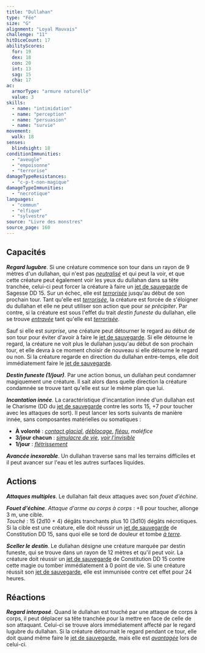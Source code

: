 ```yaml
---
title: "Dullahan"
type: "Fée"
size: "G"
alignment: "Loyal Mauvais"
challenge: "11"
hitDiceCount: 17
abilityScores:
  for: 19
  dex: 18
  con: 20
  int: 13
  sag: 15
  cha: 17
ac:
  armorType: "armure naturelle"
  value: 3
skills:
  - name: "intimidation"
  - name: "perception"
  - name: "persuasion"
  - name: "survie"
movement:
  walk: 18
senses:
  blindsight: 18
conditionImmunities:
  - "aveugle"
  - "empoisonne"
  - "terrorise"
damageTypeResistances:
  - "c-p-t-non-magique"
damageTypeImmunities:
  - "necrotique"
languages:
  - "commun"
  - "elfique"
  - "sylvestre"
source: "Livre des monstres"
source_page: 160
---
```

## Capacités
_**Regard lugubre**_. Si une créature commence son tour dans un rayon de 9 mètres d'un dullahan, qui n'est pas [_neutralisé_](/gerer-la-sante-du-personnage/#neutralise) et qui peut la voir, et que cette créature peut également voir les yeux du dullahan dans sa tête tranchée, celui-ci peut forcer la créature à faire un [jet de sauvegarde](/utiliser-les-caracteristiques/#jets-de-sauvegarde) de Sagesse DD 15. Sur un échec, elle est [_terrorisée_](/gerer-la-sante-du-personnage/#terrorise) jusqu'au début de son prochain tour. Tant qu'elle est [_terrorisée_](/gerer-la-sante-du-personnage/#terrorise), la créature est forcée de s'éloigner du dullahan et elle ne peut utiliser son action que pour _se précipiter_. Par contre, si la créature est sous l'effet du trait _destin funeste_ du dullahan, elle se trouve [_entravée_](/gerer-la-sante-du-personnage/#entrave) tant qu'elle est [_terrorisée_](/gerer-la-sante-du-personnage/#terrorise).

Sauf si elle est _surprise_, une créature peut détourner le regard au début de son tour pour éviter d'avoir à faire le [jet de sauvegarde](/utiliser-les-caracteristiques/#jets-de-sauvegarde). Si elle détourne le regard, la créature ne voit plus le dullahan jusqu'au début de son prochain tour, et elle devra à ce moment choisir de nouveau si elle détourne le regard ou non. Si la créature regarde en direction du dullahan entre-temps, elle doit immédiatement faire le [jet de sauvegarde](/utiliser-les-caracteristiques/#jets-de-sauvegarde).

_**Destin funeste (1/jour)**_. Par une action bonus, un dullahan peut condamner magiquement une créature. Il sait alors dans quelle direction la créature condamnée se trouve tant qu'elle est sur le même plan que lui.

_**Incantation innée**_. La caractéristique d'incantation innée d'un dullahan est le Charisme (DD du [jet de sauvegarde](/utiliser-les-caracteristiques/#jets-de-sauvegarde) contre les sorts 15, +7 pour toucher avec les attaques de sort). Il peut lancer les sorts suivants de manière innée, sans composantes matérielles ou somatiques :
* **À volonté** : [_contact glacial_](/grimoire/contact-glacial), [_déblocage_](/grimoire/deblocage), [_fléau_](/grimoire/fleau), _maléfice_
* **3/jour chacun** : [_simulacre de vie_](/grimoire/simulacre-de-vie), [_voir l'invisible_](/grimoire/voir-l-invisible)
* **1/jour** : [_flétrissement_](/grimoire/fletrissement)

_**Avancée inexorable**_. Un dullahan traverse sans mal les terrains difficiles et il peut avancer sur l'eau et les autres surfaces liquides.

## Actions
_**Attaques multiples**_. Le dullahan fait deux attaques avec son _fouet d'échine_.

_**Fouet d'échine**_. _Attaque d'arme au corps à corps_ : +8 pour toucher, allonge 3 m, une cible.  
_Touché_ : 15 (2d10 + 4) dégâts tranchants plus 10 (3d10) dégâts nécrotiques. Si la cible est une créature, elle doit réussir un [jet de sauvegarde](/utiliser-les-caracteristiques/#jets-de-sauvegarde) de Constitution DD 15, sans quoi elle se tord de douleur et tombe [_à terre_](/gerer-la-sante-du-personnage/#a-terre).

_**Sceller le destin**_. Le dullahan désigne une créature marquée par destin funeste, qui se trouve dans un rayon de 12 mètres et qu'il peut voir. La créature doit réussir un [jet de sauvegarde](/utiliser-les-caracteristiques/#jets-de-sauvegarde) de Constitution DD 15 contre cette magie ou tomber immédiatement à 0 point de vie. Si une créature réussit son [jet de sauvegarde](/utiliser-les-caracteristiques/#jets-de-sauvegarde), elle est immunisée contre cet effet pour 24 heures.

## Réactions
_**Regard interposé**_. Quand le dullahan est touché par une attaque de corps à corps, il peut déplacer sa tête tranchée pour la mettre en face de celle de son attaquant. Celui-ci se trouve alors immédiatement affecté par le regard lugubre du dullahan. Si la créature détournait le regard pendant ce tour, elle doit quand même faire le [jet de sauvegarde](/utiliser-les-caracteristiques/#jets-de-sauvegarde), mais elle est [_avantagée_](/utiliser-les-caracteristiques/#avantage-et-desavantage) lors de celui-ci.
